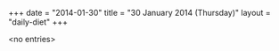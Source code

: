 +++
date = "2014-01-30"
title = "30 January 2014 (Thursday)"
layout = "daily-diet"
+++

<p>&lt;no entries&gt;</p>